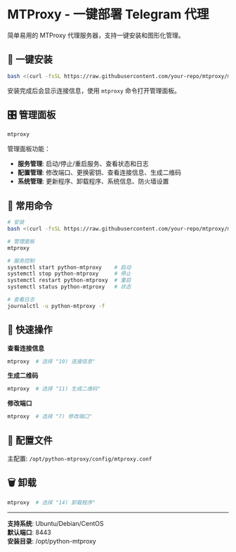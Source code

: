# MTProxy - 一键部署 Telegram 代理

简单易用的 MTProxy 代理服务器，支持一键安装和图形化管理。

## 🚀 一键安装

```bash
bash <(curl -fsSL https://raw.githubusercontent.com/your-repo/mtproxy/main/install.sh)
```

安装完成后会显示连接信息，使用 `mtproxy` 命令打开管理面板。

## 🎛️ 管理面板

```bash
mtproxy
```

管理面板功能：
- **服务管理**: 启动/停止/重启服务、查看状态和日志
- **配置管理**: 修改端口、更换密钥、查看连接信息、生成二维码
- **系统管理**: 更新程序、卸载程序、系统信息、防火墙设置

## 📝 常用命令

```bash
# 安装
bash <(curl -fsSL https://raw.githubusercontent.com/your-repo/mtproxy/main/install.sh)

# 管理面板
mtproxy

# 服务控制
systemctl start python-mtproxy    # 启动
systemctl stop python-mtproxy     # 停止
systemctl restart python-mtproxy  # 重启
systemctl status python-mtproxy   # 状态

# 查看日志
journalctl -u python-mtproxy -f
```

## 🔧 快速操作

**查看连接信息**
```bash
mtproxy  # 选择 "10) 连接信息"
```

**生成二维码**
```bash
mtproxy  # 选择 "11) 生成二维码"
```

**修改端口**
```bash
mtproxy  # 选择 "7) 修改端口"
```

## 📁 配置文件

主配置: `/opt/python-mtproxy/config/mtproxy.conf`

## 🗑️ 卸载

```bash
mtproxy  # 选择 "14) 卸载程序"
```

---

**支持系统**: Ubuntu/Debian/CentOS  
**默认端口**: 8443  
**安装目录**: /opt/python-mtproxy